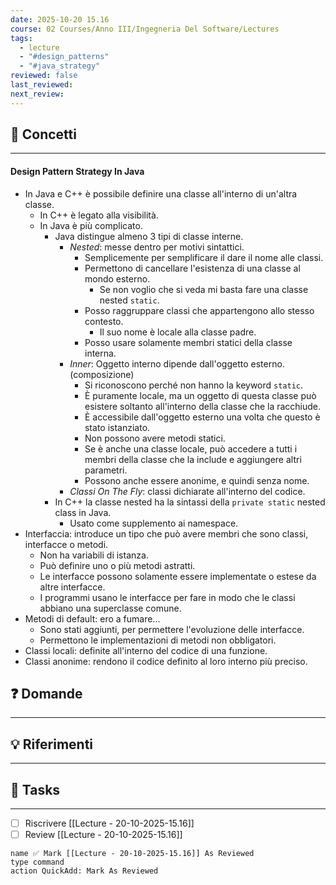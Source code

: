 ```yaml
---
date: 2025-10-20 15.16
course: 02 Courses/Anno III/Ingegneria Del Software/Lectures
tags:
  - lecture
  - "#design_patterns"
  - "#java_strategy"
reviewed: false
last_reviewed:
next_review:
---
```

## 🧠 Concetti
---
#### Design Pattern Strategy In Java
+ In Java e C++ è possibile definire una classe all'interno di un'altra classe.
	+ In C++ è legato alla visibilità.
	+ In Java è più complicato.
		+ Java distingue almeno 3 tipi di classe interne.
			+ _Nested_: messe dentro per motivi sintattici.
				+ Semplicemente per semplificare il dare il nome alle classi.
				+ Permettono di cancellare l'esistenza di una classe al mondo esterno.
					+ Se non voglio che si veda mi basta fare una classe nested `static`.
				+ Posso raggruppare classi che appartengono allo stesso contesto.
					+ Il suo nome è locale alla classe padre.
				+ Posso usare solamente membri statici della classe interna.
			+ _Inner_: Oggetto interno dipende dall'oggetto esterno. (composizione)
				+ Si riconoscono perché non hanno la keyword `static`.
				+ È puramente locale, ma un oggetto di questa classe può esistere soltanto all'interno della classe che la racchiude.
				+ È accessibile dall'oggetto esterno una volta che questo è stato istanziato.
				+ Non possono avere metodi statici.
				+ Se è anche una classe locale, può accedere a tutti i membri della classe che la include e aggiungere altri parametri.
				+ Possono anche essere anonime, e quindi senza nome.
			+ _Classi On The Fly_: classi dichiarate all'interno del codice.
		+ In C++ la classe nested ha la sintassi della `private static` nested class in Java.
			+ Usato come supplemento ai namespace.
+ Interfaccia: introduce un tipo che può avere membri che sono classi, interfacce o metodi.
	+ Non ha variabili di istanza.
	+ Può definire uno o più metodi astratti.
	+ Le interfacce possono solamente essere implementate o estese da altre interfacce.
	+ I programmi usano le interfacce per fare in modo che le classi abbiano una superclasse comune.
+ Metodi di default: ero a fumare...
	+ Sono stati aggiunti, per permettere l'evoluzione delle interfacce.
	+ Permettono le implementazioni di metodi non obbligatori.
+ Classi locali: definite all'interno del codice di una funzione.
+ Classi anonime: rendono il codice definito al loro interno più preciso.

## ❓ Domande
---

## 💡 Riferimenti
---

## 🧩 Tasks
---
+ [ ] Riscrivere [[Lecture - 20-10-2025-15.16]]
+ [ ] Review [[Lecture - 20-10-2025-15.16]]

```button 
name ✅ Mark [[Lecture - 20-10-2025-15.16]] As Reviewed 
type command 
action QuickAdd: Mark As Reviewed
```
